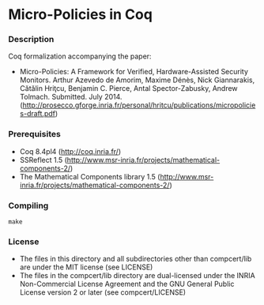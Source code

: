 # Micro-Policies in Coq

### Description

Coq formalization accompanying the paper:
- Micro-Policies: A Framework for Verified, Hardware-Assisted Security Monitors. Arthur Azevedo de Amorim, Maxime Dénès, Nick Giannarakis, Cătălin Hriţcu, Benjamin C. Pierce, Antal Spector-Zabusky, Andrew Tolmach. Submitted. July 2014. (http://prosecco.gforge.inria.fr/personal/hritcu/publications/micropolicies-draft.pdf)

### Prerequisites

- Coq 8.4pl4 (http://coq.inria.fr/)
- SSReflect 1.5 (http://www.msr-inria.fr/projects/mathematical-components-2/)
- The Mathematical Components library 1.5
  (http://www.msr-inria.fr/projects/mathematical-components-2/)

### Compiling

    make

### License

- The files in this directory and all subdirectories other than
  compcert/lib are under the MIT license (see LICENSE)
- The files in the compcert/lib directory are dual-licensed under
  the INRIA Non-Commercial License Agreement and the GNU General
  Public License version 2 or later (see compcert/LICENSE)
